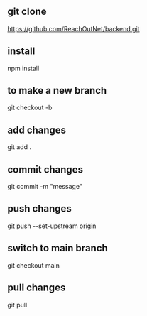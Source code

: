 ## git clone 
https://github.com/ReachOutNet/backend.git

## install

npm install

## to make a new branch 

git checkout -b <branchname>

## add changes

git add .

## commit changes

git commit -m "message"

## push changes

git push --set-upstream origin <branchname>

## switch to main branch

git checkout main

## pull changes

git pull


